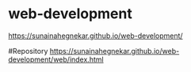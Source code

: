 # web-development
 https://sunainahegnekar.github.io/web-development/

 #Repository
  https://sunainahegnekar.github.io/web-development/web/index.html

 
